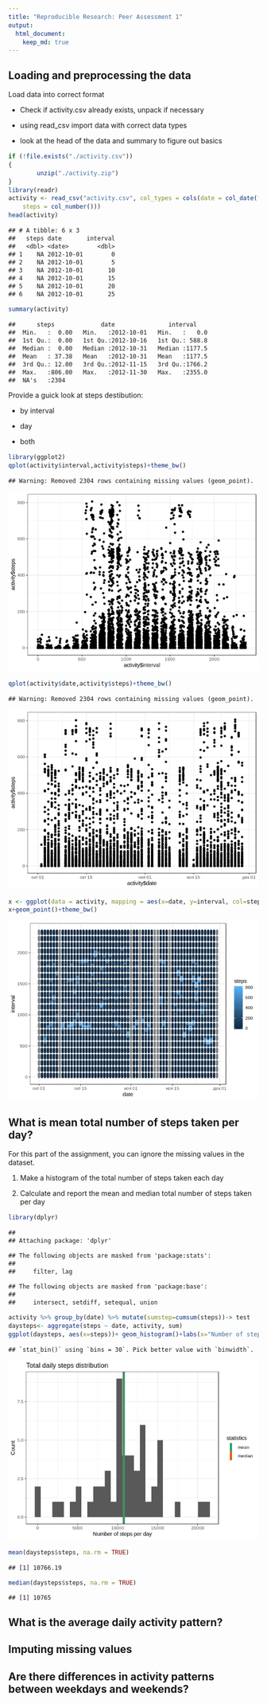 ```yaml
---
title: "Reproducible Research: Peer Assessment 1"
output: 
  html_document:
    keep_md: true
---
```



## Loading and preprocessing the data
Load data into correct format

* Check if activity.csv already exists, unpack if necessary

* using read_csv import data with correct data types

* look at the head of the data and summary to figure out basics


```r
if (!file.exists("./activity.csv"))
{
        unzip("./activity.zip")
}
library(readr)
activity <- read_csv("activity.csv", col_types = cols(date = col_date(format = "%Y-%m-%d"), 
    steps = col_number()))
head(activity)
```

```
## # A tibble: 6 x 3
##   steps date       interval
##   <dbl> <date>        <dbl>
## 1    NA 2012-10-01        0
## 2    NA 2012-10-01        5
## 3    NA 2012-10-01       10
## 4    NA 2012-10-01       15
## 5    NA 2012-10-01       20
## 6    NA 2012-10-01       25
```

```r
summary(activity)
```

```
##      steps             date               interval     
##  Min.   :  0.00   Min.   :2012-10-01   Min.   :   0.0  
##  1st Qu.:  0.00   1st Qu.:2012-10-16   1st Qu.: 588.8  
##  Median :  0.00   Median :2012-10-31   Median :1177.5  
##  Mean   : 37.38   Mean   :2012-10-31   Mean   :1177.5  
##  3rd Qu.: 12.00   3rd Qu.:2012-11-15   3rd Qu.:1766.2  
##  Max.   :806.00   Max.   :2012-11-30   Max.   :2355.0  
##  NA's   :2304
```
Provide a guick look at steps destibution:

* by interval

* day

* both


```r
library(ggplot2)
qplot(activity$interval,activity$steps)+theme_bw()
```

```
## Warning: Removed 2304 rows containing missing values (geom_point).
```

![](PA1_results_files/figure-html/unnamed-chunk-2-1.png)<!-- -->

```r
qplot(activity$date,activity$steps)+theme_bw()
```

```
## Warning: Removed 2304 rows containing missing values (geom_point).
```

![](PA1_results_files/figure-html/unnamed-chunk-2-2.png)<!-- -->

```r
x <- ggplot(data = activity, mapping = aes(x=date, y=interval, col=steps))
x+geom_point()+theme_bw()
```

![](PA1_results_files/figure-html/unnamed-chunk-2-3.png)<!-- -->

## What is mean total number of steps taken per day?

For this part of the assignment, you can ignore the missing values in the dataset.

1. Make a histogram of the total number of steps taken each day

2. Calculate and report the mean and median total number of steps taken per day

```r
library(dplyr)
```

```
## 
## Attaching package: 'dplyr'
```

```
## The following objects are masked from 'package:stats':
## 
##     filter, lag
```

```
## The following objects are masked from 'package:base':
## 
##     intersect, setdiff, setequal, union
```

```r
activity %>% group_by(date) %>% mutate(sumstep=cumsum(steps))-> test
daysteps<- aggregate(steps ~ date, activity, sum)
ggplot(daysteps, aes(x=steps))+ geom_histogram()+labs(x="Number of steps per day", y="Count", title = "Total daily steps distribution")+geom_vline(aes(xintercept=mean(daysteps$steps, na.rm = TRUE), color="mean"), show.legend=TRUE, size=2)+geom_vline(aes(xintercept=median(daysteps$steps, na.rm = TRUE), color="median"), show.legend=TRUE)+scale_color_brewer(name="statistics", palette = "Dark2")+theme_bw()
```

```
## `stat_bin()` using `bins = 30`. Pick better value with `binwidth`.
```

![](PA1_results_files/figure-html/unnamed-chunk-3-1.png)<!-- -->

```r
mean(daysteps$steps, na.rm = TRUE)
```

```
## [1] 10766.19
```

```r
median(daysteps$steps, na.rm = TRUE)
```

```
## [1] 10765
```


## What is the average daily activity pattern?



## Imputing missing values



## Are there differences in activity patterns between weekdays and weekends?
